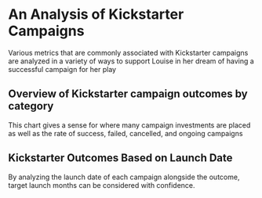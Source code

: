 # An Analysis of Kickstarter Campaigns
Various metrics that are commonly associated with Kickstarter campaigns are analyzed in a variety of ways to support Louise in her dream of having a successful campaign for her play
## Overview of Kickstarter campaign outcomes by category
This chart gives a sense for where many campaign investments are placed as well as the rate of success, failed, cancelled, and ongoing campaigns 

## Kickstarter Outcomes Based on Launch Date
By analyzing the launch date of each campaign alongside the outcome, target launch months can be considered with confidence.

